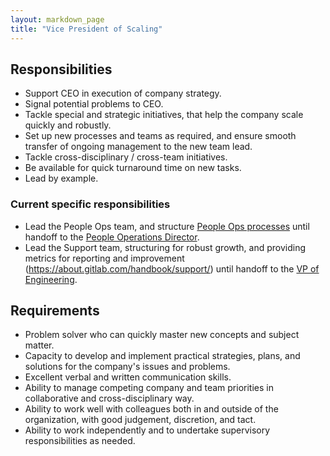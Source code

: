 ```yaml
---
layout: markdown_page
title: "Vice President of Scaling"
---
```


## Responsibilities

- Support CEO in execution of company strategy.
- Signal potential problems to CEO.
- Tackle special and strategic initiatives, that help the company scale quickly and robustly.
- Set up new processes and teams as required, and ensure smooth transfer of ongoing management to the new team lead.
- Tackle cross-disciplinary  / cross-team initiatives.
- Be available for quick turnaround time on new tasks.
- Lead by example.

### Current specific responsibilities

- Lead the People Ops team, and structure [People Ops processes](https://about.gitlab.com/people-operations/) until handoff to the [People Operations Director](https://about.gitlab.com/jobs/people-ops-director/).
- Lead the Support team, structuring for robust growth, and providing metrics for
reporting and improvement (https://about.gitlab.com/handbook/support/) until handoff
to the [VP of Engineering](https://about.gitlab.com/jobs/vp-of-engineering/).

## Requirements

- Problem solver who can quickly master new concepts and subject matter.
- Capacity to develop and implement practical strategies, plans, and solutions for the company's issues and problems.
- Excellent verbal and written communication skills.
- Ability to manage competing company and team priorities in collaborative and cross-disciplinary way.
- Ability to work well with colleagues both in and outside of the organization, with good judgement, discretion, and tact.
- Ability to work independently and to undertake supervisory responsibilities as needed.
